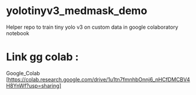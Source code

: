 # yolotinyv3_medmask_demo

Helper repo to train tiny yolo v3 on custom data in google colaboratory notebook

# Link gg colab :
Google_Colab [https://colab.research.google.com/drive/1u1tn7fmnhbOnnj6_nHCfDMCBV4H8YnWf?usp=sharing]
